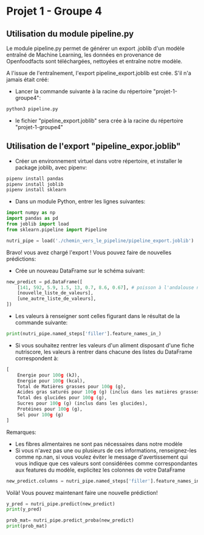 # Projet 1 - Groupe 4

## Utilisation du module pipeline.py

Le module pipeline.py permet de générer un export .joblib d'un modèle entraîné de Machine Learning,
les données en provenance de Openfoodfacts sont téléchargées, nettoyées et entraîne notre modèle.

A l'issue de l'entraînement, l'export pipeline_export.joblib est crée. S'il n'a jamais était créé:

* Lancer la commande suivante à la racine du répertoire "projet-1-groupe4":

```bash
python3 pipeline.py
```

* le fichier "pipeline_export.joblib" sera crée à la racine du répertoire "projet-1-groupe4"

## Utilisation de l'export "pipeline_expor.joblib"

* Créer un environnement virtuel dans votre répertoire, et installer le package joblib, avec pipenv:

```bash
pipenv install pandas
pipenv install joblib
pipenv install sklearn
```

* Dans un module Python, entrer les lignes suivantes:

```python
import numpy as np
import pandas as pd 
from joblib import load
from sklearn.pipeline import Pipeline

nutri_pipe = load('./chemin_vers_le_pipeline/pipeline_export.joblib')
```

Bravo! vous avez chargé l'export ! Vous pouvez faire de nouvelles prédictions:

* Crée un nouveau DataFrame sur le schéma suivant:

```python
new_predict = pd.DataFrame([
    [141, 592, 5.9, 1.5, 13, 0.7, 8.6, 0.67], # poisson à l'andalouse nutriscore A
    [nouvelle_liste_de_valeurs],
    [une_autre_liste_de_valeurs],
])
```

* Les valeurs à renseigner sont celles figurant dans le résultat de la commande suivante:

```python
print(nutri_pipe.named_steps['filler'].feature_names_in_)
```
* Si vous souhaitez rentrer les valeurs d'un aliment disposant d'une fiche nutriscore, les valeurs à rentrer dans chacune des listes du DataFrame correspondent à:  

```python
[  
    Energie pour 100g (kJ),  
    Energie pour 100g (kcal),  
    Total de Matières grasses pour 100g (g),  
    Acides gras saturés pour 100g (g) (inclus dans les matières grasses),  
    Total des glucides pour 100g (g),  
    Sucres pour 100g (g) (inclus dans les glucides),  
    Protéines pour 100g (g),  
    Sel pour 100g (g)  
]
```

Remarques:
* Les fibres alimentaires ne sont pas nécessaires dans notre modèle
* Si vous n'avez pas une ou plusieurs de ces informations, renseignez-les comme np.nan, si vous voulez éviter le message d'avertissement qui vous indique que ces valeurs sont considérées comme correspondantes aux features du modèle, explicitez les colonnes de votre DataFrame

```python
new_predict.columns = nutri_pipe.named_steps['filler'].feature_names_in_
```
Voilà! Vous pouvez maintenant faire une nouvelle prédiction!

```python
y_pred = nutri_pipe.predict(new_predict)
print(y_pred)

prob_mat= nutri_pipe.predict_proba(new_predict)
print(prob_mat)
```
